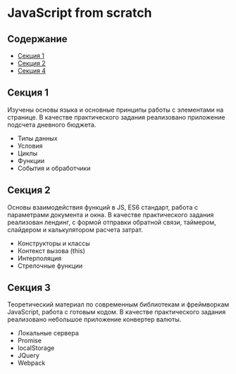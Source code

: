 # JavaScript from scratch #



## Содержание ##

* [Секция 1](#секция-1)
* [Секция 2](#секция-2)
* [Секция 4](#секция-3)


## Секция 1 ##

 Изучены основы языка и основные принципы работы с элементами на странице. В качестве практического задания реализовано приложение подсчета дневного бюджета.

* Типы данных 
* Условия 
* Циклы
* Функции
* События и обработчики

## Секция 2 ##

Основы взаимодействия функций в JS, ES6 стандарт, работа с параметрами документа и окна. В качестве практического задания реализован лендинг, с формой отправки обратной связи, таймером, слайдером и калькулятором расчета затрат.

* Конструкторы и классы
* Контекст вызова (this)
* Интерполяция
* Стрелочные функции

## Секция 3 ##

Теоретический материал по современным библиотекам и фреймворкам JavaScript, работа с готовым кодом. В качестве практического задания реализовано небольшое приложение конвертер валюты.

* Локальные сервера
* Promise
* localStorage
* JQuery
* Webpack